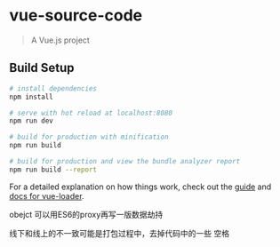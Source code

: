 # vue-source-code

> A Vue.js project

## Build Setup

``` bash
# install dependencies
npm install

# serve with hot reload at localhost:8080
npm run dev

# build for production with minification
npm run build

# build for production and view the bundle analyzer report
npm run build --report
```

For a detailed explanation on how things work, check out the [guide](http://vuejs-templates.github.io/webpack/) and [docs for vue-loader](http://vuejs.github.io/vue-loader).

obejct
可以用ES6的proxy再写一版数据劫持

线下和线上的不一致可能是打包过程中，去掉代码中的一些
空格